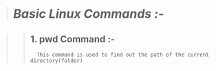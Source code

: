> # ***Basic Linux Commands :-***

>> ## 1. pwd Command :- 
>>       This command is used to find out the path of the current directory(folder)
